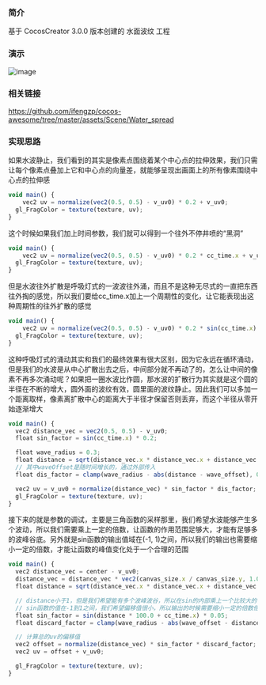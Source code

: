 ### 简介
基于 CocosCreator 3.0.0 版本创建的 水面波纹 工程

### 演示
![image](../../gif/202202/2022022411.gif)

### 相关链接
https://github.com/ifengzp/cocos-awesome/tree/master/assets/Scene/Water_spread

### 实现思路

如果水波静止，我们看到的其实是像素点围绕着某个中心点的拉伸效果，我们只需让每个像素点叠加上它和中心点的向量差，就能够呈现出画面上的所有像素围绕中心点的拉伸感
```ts
void main() {
	vec2 uv = normalize(vec2(0.5, 0.5) - v_uv0) * 0.2 + v_uv0;
  gl_FragColor = texture(texture, uv);
}
```    

这个时候如果我们加上时间参数，我们就可以得到一个往外不停井喷的“黑洞”
```ts
void main() {
	vec2 uv = normalize(vec2(0.5, 0.5) - v_uv0) * 0.2 * cc_time.x + v_uv0;
  gl_FragColor = texture(texture, uv);
}
```    

但是水波往外扩散是呼吸灯式的一波波往外涌，而且不是这种无尽式的一直把东西往外掏的感觉，所以我们要给cc_time.x加上一个周期性的变化，让它能表现出这种周期性的往外扩散的感觉
```ts
void main() {
	vec2 uv = normalize(vec2(0.5, 0.5) - v_uv0) * 0.2 * sin(cc_time.x) + v_uv0;
  gl_FragColor = texture(texture, uv);
}
```    

这种呼吸灯式的涌动其实和我们的最终效果有很大区别，因为它永远在循环涌动，但是我们的水波是从中心扩散出去之后，中间部分就不再动了的，怎么让中间的像素不再多次涌动呢？如果把一圈水波比作圆，那水波的扩散行为其实就是这个圆的半径在不断的增大，圆外面的波纹有效，圆里面的波纹静止。因此我们可以多加一个距离取样，像素离扩散中心的距离大于半径才保留否则丢弃，而这个半径从零开始逐渐增大
```ts
void main() {
  vec2 distance_vec = vec2(0.5, 0.5) - v_uv0;
  float sin_factor = sin(cc_time.x) * 0.2;

  float wave_radius = 0.3;
  float distance = sqrt(distance_vec.x * distance_vec.x + distance_vec.y * distance_vec.y);
  // 其中waveOffset是随时间增长的，通过外部传入
  float dis_factor = clamp(wave_radius - abs(distance - wave_offset), 0.0, 1.0);

  vec2 uv = v_uv0 + normalize(distance_vec) * sin_factor * dis_factor;
  gl_FragColor = texture(texture, uv);
}
```    

接下来的就是参数的调试，主要是三角函数的采样那里，我们希望水波能够产生多个波动，所以我们需要乘上一定的倍数，让函数的作用范围足够大，才能有足够多的波峰谷底。另外就是sin函数的输出值域在(-1, 1)之间，所以我们的输出也需要缩小一定的倍数，才能让函数的峰值变化处于一个合理的范围
```ts
void main() {
  vec2 distance_vec = center - v_uv0;
  distance_vec = distance_vec * vec2(canvas_size.x / canvas_size.y, 1.0);
  float distance = sqrt(distance_vec.x * distance_vec.x + distance_vec.y * distance_vec.y);

  // distance小于1，但是我们希望能有多个波峰波谷，所以在sin的内部乘上一个比较大的倍数
  // sin函数的值在-1到1之间，我们希望偏移值很小，所以输出的时候需要缩小一定的倍数倍
  float sin_factor = sin(distance * 100.0 + cc_time.x) * 0.05;
  float discard_factor = clamp(wave_radius - abs(wave_offset - distance), 0.0, 1.0);

  // 计算总的uv的偏移值
  vec2 offset = normalize(distance_vec) * sin_factor * discard_factor;
  vec2 uv = offset + v_uv0;

  gl_FragColor = texture(texture, uv);
}
```